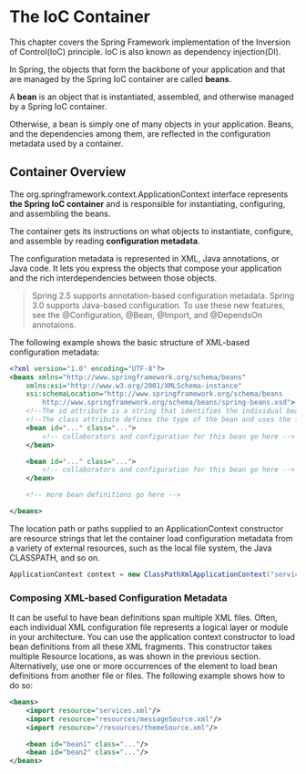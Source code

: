 # The IoC Container

This chapter covers the Spring Framework implementation of the Inversion of Control(IoC) principle. IoC is also known as dependency injection(DI).

In Spring, the objects that form the backbone of your application and that are managed by the Spring IoC container are called **beans**.

A **bean** is an object that is instantiated, assembled, and otherwise managed by a Spring IoC container. 

Otherwise, a bean is simply one of many objects in your application. Beans, and the dependencies among them, are reflected in the configuration metadata used by a container.



## Container Overview
The org.springframework.context.ApplicationContext interface represents **the Spring IoC container** and is responsible for instantiating, configuring, and assembling the beans. 
 
The container gets its instructions on what objects to instantiate, configure, and assemble by reading **configuration metadata**.

The configuration metadata is represented in XML, Java annotations, or Java code. It lets you express the objects that compose your application and the rich interdependencies between those objects.
> Spring 2.5 supports annotation-based configuration metadata.
> Spring 3.0 supports Java-based configuration. To use these new features, see the @Configuration, @Bean, @Import, and @DependsOn annotaions.  

The following example shows the basic structure of XML-based configuration metadata:
```xml
<?xml version="1.0" encoding="UTF-8"?>
<beans xmlns="http://www.springframework.org/schema/beans"
    xmlns:xsi="http://www.w3.org/2001/XMLSchema-instance"
    xsi:schemaLocation="http://www.springframework.org/schema/beans
        http://www.springframework.org/schema/beans/spring-beans.xsd">
    <!--The id attribute is a string that identifies the individual bean definition. -->
    <!--The class attribute defines the type of the bean and uses the fully qualified classname. -->
    <bean id="..." class="...">   
        <!-- collaborators and configuration for this bean go here -->
    </bean>

    <bean id="..." class="...">
        <!-- collaborators and configuration for this bean go here -->
    </bean>

    <!-- more bean definitions go here -->

</beans>
```

The location path or paths supplied to an ApplicationContext constructor are resource strings that let the container load configuration metadata from a variety of external resources, such as the local file system, the Java CLASSPATH, and so on.
```java
ApplicationContext context = new ClassPathXmlApplicationContext("services.xml", "daos.xml");
```


### Composing XML-based Configuration Metadata
It can be useful to have bean definitions span multiple XML files. Often, each individual XML configuration file represents a logical layer or module in your architecture.
You can use the application context constructor to load bean definitions from all these XML fragments. This constructor takes multiple Resource locations, as was shown in the previous section. Alternatively, use one or more occurrences of the <import/> element to load bean definitions from another file or files. The following example shows how to do so:
```xml
<beans>
    <import resource="services.xml"/>
    <import resource="resources/messageSource.xml"/>
    <import resource="/resources/themeSource.xml"/>

    <bean id="bean1" class="..."/>
    <bean id="bean2" class="..."/>
</beans>
```





